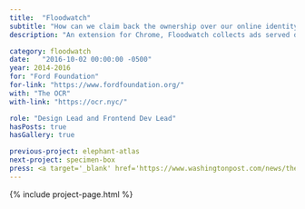 ```yaml
---
title:  "Floodwatch"
subtitle: "How can we claim back the ownership over our online identity when most data systems are designed as black boxes? Floodwatch reverse-engineers targeted advertising by crowdsourcing data collection."
description: "An extension for Chrome, Floodwatch collects ads served daily to its users, and visualizes them to allow their exploration. By taking part in this experiment, people can find out how their communities are targeted online, and what makes them unique in the eyes of the advertisers."

category: floodwatch
date:   "2016-10-02 00:00:00 -0500"
year: 2014-2016
for: "Ford Foundation"
for-link: "https://www.fordfoundation.org/"
with: "The OCR"
with-link: "https://ocr.nyc/"

role: "Design Lead and Frontend Dev Lead"
hasPosts: true
hasGallery: true

previous-project: elephant-atlas
next-project: specimen-box
press: <a target='_blank' href='https://www.washingtonpost.com/news/the-switch/wp/2014/10/15/turning-the-tables-on-online-advertisers-2'>Washington Post</a>, <a target='_blank' href='http://gizmodo.com/who-does-your-browser-history-say-you-are-1643372616'>Gizmodo</a>, <a target='_blank' href='https://www.fastcodesign.com/3036860/infographic-of-the-day/a-tool-to-track-the-advertisers-tracking-you'>Fast Company</a>, <a target='_blank' href='http://www.businessinsider.com/floodwatch-ad-tracking-chrome-extension-2014-10'>Business Insider</a>, <a target='_blank' href='https://flowingdata.com/2014/10/08/tracking-the-ad-industry/'>Flowing Data</a>
---
```


{% include project-page.html %}